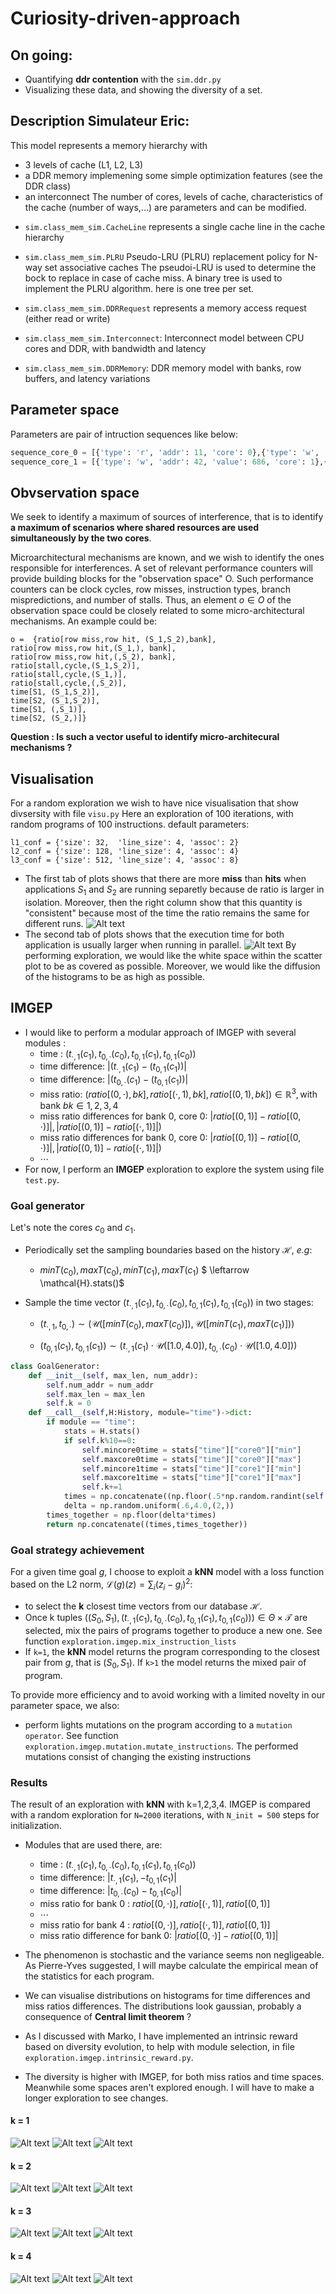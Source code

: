 # Curiosity-driven-approach

## On going:
* Quantifying **ddr contention** with the `sim.ddr.py` 
* Visualizing these data, and showing the diversity of a set.
## Description Simulateur Eric:
 This model represents a memory hierarchy with
 - 3 levels of cache (L1, L2, L3)
 - a DDR memory implemening some simple optimization features (see the DDR class)
 - an interconnect
 The number of cores, levels of cache, characteristics of the cache (number of ways,...)
 are parameters and can be modified.


* `sim.class_mem_sim.CacheLine` represents a single cache line in the cache hierarchy

* `sim.class_mem_sim.PLRU` Pseudo-LRU (PLRU) replacement policy for N-way set associative caches
The pseudoi-LRU is used to determine the bock to replace in case of cache miss.
A binary tree is used to implement the PLRU algorithm. here is one tree per set.

* `sim.class_mem_sim.DDRRequest` represents a memory access request (either read or write)
* `sim.class_mem_sim.Interconnect`: Interconnect model between CPU cores and DDR, with bandwidth and latency
* `sim.class_mem_sim.DDRMemory`:  DDR memory model with banks, row buffers, and latency variations

## Parameter space
Parameters are pair of intruction sequences like below:
```python
sequence_core_0 = [{'type': 'r', 'addr': 11, 'core': 0},{'type': 'w', 'addr': 5, 'value': 686, 'core': 0}]
sequence_core_1 = [{'type': 'w', 'addr': 42, 'value': 686, 'core': 1},{'type': 'r', 'addr': 14,  'core': 1}]
```
## Obvservation space
We seek to identify a maximum of sources of interference, that is to identify **a maximum of scenarios where shared resources are used simultaneously by the two cores**.

Microarchitectural mechanisms are known, and we wish to identify the ones responsible for interferences. A set of relevant performance counters will provide building blocks for the "observation space" O.
Such performance counters can be clock cycles, row misses, instruction types, branch mispredictions, and number of stalls. Thus, an element $o\in O$ of the observation space could be closely related to some micro-architectural mechanisms. An example could be:

```
o =  {ratio[row miss,row hit, (S_1,S_2),bank], 
ratio[row miss,row hit,(S_1,), bank], 
ratio[row miss,row hit,(,S_2), bank],
ratio[stall,cycle,(S_1,S_2)],
ratio[stall,cycle,(S_1,)],
ratio[stall,cycle,(,S_2)],
time[S1, (S_1,S_2)],
time[S2, (S_1,S_2)],
time[S1, (,S_1)],
time[S2, (S_2,)]}
```
**Question : Is such a vector useful to identify micro-architecural mechanisms ?**

## Visualisation

For a random exploration we wish to have nice visualisation that show divsersity with file `visu.py`
Here an exploration of 100 iterations, with random programs of 100 instructions.
default parameters:
```
l1_conf = {'size': 32,  'line_size': 4, 'assoc': 2}
l2_conf = {'size': 128, 'line_size': 4, 'assoc': 4}
l3_conf = {'size': 512, 'line_size': 4, 'assoc': 8}
```
* The first tab of plots shows that there are more **miss** than **hits** when applications $S_{1}$ and $S_{2}$ are running separetly because de ratio is larger in isolation. Moreover, then the right column show that this quantity is "consistent" because most of the time the ratio remains the same for different runs.
![Alt text](image/miss_ratios.png)
* The second tab of plots shows that the execution time for both application is usually larger when running in parallel. 
![Alt text](image/time.png) 
By performing exploration, we would like the white space within the scatter plot to be as covered as possible. Moreover, we would like the diffusion of the histograms to be as high as possible.
## IMGEP
* I would like to perform a modular approach of IMGEP with several modules : 
	* time : $(t_{\cdot,1}(c_{1}),t_{0,\cdot}(c_{0}), t_{0,1}(c_{1}),t_{0,1}(c_{0}))$
	* time difference: $|(t_{\cdot,1}(c_{1})-(t_{0,1}(c_{1}))|$
	* time difference: $|(t_{0,\cdot}(c_{1})-(t_{0,1}(c_{1}))|$
	* miss ratio: $(ratio[(0,\cdot),bk], ratio[(\cdot,1),bk],ratio[(0,1),bk])\in\mathbb{R}^{3}, \mbox{with bank } bk\in{1,2,3,4}$
	* miss ratio differences for bank 0, core 0: $|ratio[(0,1)] - ratio[(0,\cdot)]|, |ratio[(0,1)] - ratio[(\cdot,1)]|)$
	* miss ratio differences for bank 0, core 0: $|ratio[(0,1)] - ratio[(0,\cdot)]|, |ratio[(0,1)] - ratio[(\cdot,1)]|)$
   	* $\cdots$
* For now, I perform an **IMGEP** exploration to explore the system using file `test.py`.
### Goal generator
Let's note the cores $c_{0}$ and $c_{1}$.
* Periodically set the sampling boundaries based on the history $\mathcal{H}$, *e.g*:
	* $min T (c_{0}),max T (c_{0}),min T (c_{1}),max T (c_{1})$ $ \leftarrow \mathcal{H}.stats()$
* Sample the time vector $(t_{\cdot,1}(c_{1}),t_{0,\cdot}(c_{0}), t_{0,1}(c_{1}),t_{0,1}(c_{0}))$ in two stages:

	* $(t_{\cdot,1},t_{0,\cdot})\sim (\mathcal{U}([min T (c_{0}), max T (c_{0})]),\mathcal{U}([min T (c_{1}), max T (c_{1})]))$

	* $(t_{0,1}(c_{1}),t_{0,1}(c_{1}))\sim (t_{\cdot,1}(c_{1})\cdot \mathcal{U}([1.0,4.0]),t_{0,\cdot}(c_{0})\cdot \mathcal{U}([1.0,4.0]))$
```python
class GoalGenerator:
    def __init__(self, max_len, num_addr):
        self.num_addr = num_addr
        self.max_len = max_len
        self.k = 0
    def __call__(self,H:History, module="time")->dict:
        if module == "time":
            stats = H.stats()
            if self.k%10==0:
                self.mincore0time = stats["time"]["core0"]["min"]
                self.maxcore0time = stats["time"]["core0"]["max"]
                self.mincore1time = stats["time"]["core1"]["min"] 
                self.maxcore1time = stats["time"]["core1"]["max"] 
                self.k+=1
            times = np.concatenate((np.floor(.5*np.random.randint(self.mincore0time,self.maxcore0time,(1,))),np.floor(4.0*np.random.randint(self.mincore1time,self.maxcore1time,(1,)))))
            delta = np.random.uniform(.6,4.0,(2,))
        times_together = np.floor(delta*times)
        return np.concatenate((times,times_together))
```
### Goal strategy achievement
For a given time goal $g$, I choose to exploit a **kNN** model with a loss function based on the L2 norm, ${\mathcal{L}}(g)(z) = \sum_{i}{(z_{i} - g_{i})}^{2}$:
*  to select the **k** closest time vectors from our database $\mathcal{H}$. 
* Once k tuples $((S_{0},S_{1}),(t_{\cdot,1}(c_{1}),t_{0,\cdot}(c_{0}), t_{0,1}(c_{1}),t_{0,1}(c_{0})))\in\Theta\times\mathcal{T}$ are selected, mix the pairs of programs together to produce a new one. See function `exploration.imgep.mix_instruction_lists`
* If `k=1`, the **kNN** model returns the program corresponding to the closest pair from $g$, that is $(S_{0},S_{1})$. If `k>1` the model returns the mixed pair of program.


To provide more efficiency and to avoid working with a limited novelty in our parameter space, we also:
* perform lights mutations on the program according to a `mutation operator`. See function `exploration.imgep.mutation.mutate_instructions`.
The performed mutations consist of changing the existing instructions
### Results

The result of an exploration with **kNN** with k=1,2,3,4. IMGEP is compared with a random exploration for `N=2000` iterations, with `N_init = 500` steps for initialization. 
* Modules that are used there, are:

	* time : $(t_{\cdot,1}(c_{1}),t_{0,\cdot}(c_{0}), t_{0,1}(c_{1}),t_{0,1}(c_{0}))$
	* time difference: $|t_{\cdot,1}(c_{1}),- t_{0,1}(c_{1})|$
	* time difference: $|t_{0,\cdot}(c_{0})- t_{0,1}(c_{0})|$
	* miss ratio for bank 0 : $ratio[(0,\cdot)], ratio[(\cdot,1)],ratio[(0,1)]$
   	* $\cdots$
   	* miss ratio for bank 4 : $ratio[(0,\cdot)], ratio[(\cdot,1)],ratio[(0,1)]$
   	* miss ratio difference  for bank 0: $|ratio[(0,\cdot)] - ratio[(0,1)]|$
* The phenomenon is stochastic and the variance seems non negligeable. As Pierre-Yves suggested, I will maybe calculate the empirical mean of the statistics for each program.
* We can visualise distributions on histograms for time differences and miss ratios differences. The distributions look gaussian, probably a consequence of **Central limit theorem** ? 
* As I discussed with Marko, I have implemented an intrinsic reward based on diversity evolution, to help with module selection, in file `exploration.imgep.intrinsic_reward.py`.
* The diversity is higher with IMGEP, for both miss ratios and time spaces. Meanwhile some spaces aren't explored enough. I will have to make a longer exploration to see changes.
#### k = 1
![Alt text](image/comp_ratios_1.png)
![Alt text](image/comp_times_k1.png)
![Alt text](image/time_diversity_1.png)

#### k = 2
![Alt text](image/comp_ratios_2.png)
![Alt text](image/comp_times_k2.png)
![Alt text](image/time_diversity_2.png)
#### k = 3
![Alt text](image/comp_ratios_3.png)
![Alt text](image/comp_times_k3.png)
![Alt text](image/time_diversity_3.png)
#### k = 4
![Alt text](image/comp_ratios_4.png)
![Alt text](image/comp_times_k4.png)
![Alt text](image/time_diversity_4.png)
